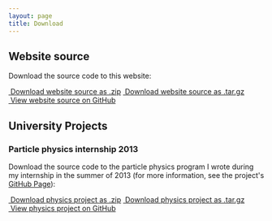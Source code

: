 ```yaml
---
layout: page
title: Download
---
```


## Website source

Download the source code to this website:

<div class="list-group">
  <a href="https://github.com/drewsberry/drewsberry.github.io/zipball/master" class="list-group-item">
    <i class="fa fa-file-zip-o fa-fw"></i>&nbsp;Download website source as .zip</a>

  <a href="https://github.com/drewsberry/drewsberry.github.io/tarball/master" class="list-group-item">
    <i class="fa fa-file-zip-o fa-fw"></i>&nbsp;Download website source as .tar.gz</a>

  <a href="https://github.com/drewsberry/drewsberry.github.io" class="list-group-item">
    <i class="fa fa-github-alt fa-fw"></i>&nbsp;View website source on GitHub</a>
</div>

## University Projects

### Particle physics internship 2013

Download the source code to the particle physics program I wrote during my internship in the summer of 2013 (for more information, see the project's [GitHub Page](/Psi-Decays/)):

<div class="list-group">
  <a href="https://github.com/drewsberry/Psi-Decays/zipball/master" class="list-group-item">
    <i class="fa fa-file-zip-o fa-fw"></i>&nbsp;Download physics project as .zip</a>

  <a href="https://github.com/drewsberry/Psi-Decays/tarball/master" class="list-group-item">
    <i class="fa fa-file-zip-o fa-fw"></i>&nbsp;Download physics project as .tar.gz</a>

  <a href="https://github.com/drewsberry/Psi-Decays" class="list-group-item">
    <i class="fa fa-github-alt fa-fw"></i>&nbsp;View physics project on GitHub</a>
</div>
